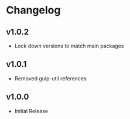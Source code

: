 # Changelog

## v1.0.2

* Lock down versions to match main packages

## v1.0.1

* Removed gulp-util references

## v1.0.0

* Initial Release
